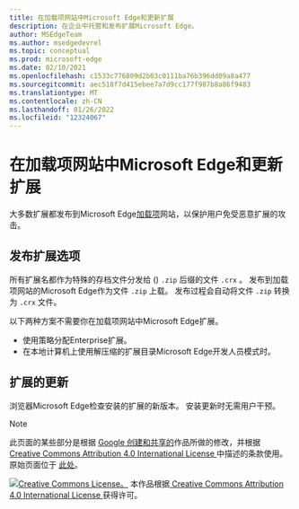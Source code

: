 ```yaml
---
title: 在加载项网站中Microsoft Edge和更新扩展
description: 在企业中托管和发布扩展Microsoft Edge。
author: MSEdgeTeam
ms.author: msedgedevrel
ms.topic: conceptual
ms.prod: microsoft-edge
ms.date: 02/10/2021
ms.openlocfilehash: c1533c776809d2b03c0111ba76b396dd09a8a477
ms.sourcegitcommit: aec518f7d415ebee7a7d9cc177f987b8a86f9483
ms.translationtype: MT
ms.contentlocale: zh-CN
ms.lasthandoff: 01/26/2022
ms.locfileid: "12324067"
---
```

# <a name="publish-and-update-extensions-in-the-microsoft-edge-add-ons-website"></a>在加载项网站中Microsoft Edge和更新扩展

大多数扩展都发布到Microsoft Edge[加载项](https://microsoftedge.microsoft.com/insider-addons/category/EdgeExtensions)网站，以保护用户免受恶意扩展的攻击。


<!-- ====================================================================== -->
## <a name="publish-options-for-extensions"></a>发布扩展选项

所有扩展名都作为特殊的存档文件分发给 () `.zip` 后缀的文件 `.crx` 。  发布到加载项网站的Microsoft Edge作为文件 `.zip` 上载。  发布过程会自动将文件 `.zip` 转换为 `.crx` 文件。

以下两种方案不需要你在加载项网站中Microsoft Edge扩展。

*   使用策略分配Enterprise扩展。
*   在本地计算机上使用解压缩的扩展目录Microsoft Edge开发人员模式时。


<!-- ====================================================================== -->
## <a name="updates-to-extensions"></a>扩展的更新

浏览器Microsoft Edge检查安装的扩展的新版本。 安装更新时无需用户干预。


> [!NOTE]
> 此页面的某些部分是根据 [Google 创建和共享的](https://developers.google.com/terms/site-policies)作品所做的修改，并根据[ Creative Commons Attribution 4.0 International License ](https://creativecommons.org/licenses/by/4.0)中描述的条款使用。
> 原始页面位于 [此处](https://developer.chrome.com/extensions/hosting)。

[![Creative Commons License。](https://i.creativecommons.org/l/by/4.0/88x31.png)](https://creativecommons.org/licenses/by/4.0)
本作品根据[ Creative Commons Attribution 4.0 International License ](https://creativecommons.org/licenses/by/4.0)获得许可。
